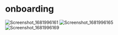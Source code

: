 # onboarding

![Screenshot_1681996161](https://user-images.githubusercontent.com/108200853/233382716-7206b4bc-d0f3-4877-a8e4-a8b554680f4b.png)
![Screenshot_1681996165](https://user-images.githubusercontent.com/108200853/233382758-e4777b83-ac78-440c-b16e-62fbd1e35de4.png)
![Screenshot_1681996169](https://user-images.githubusercontent.com/108200853/233382773-9d4d1d41-812a-44e0-b368-40f7a2ddf2be.png)
